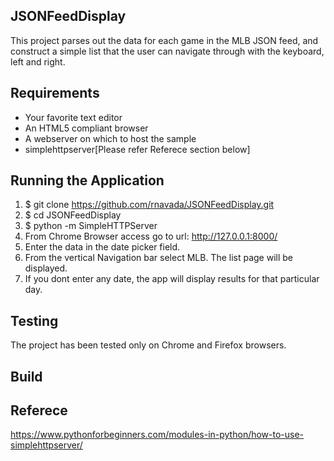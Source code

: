 JSONFeedDisplay  
---------------

This project parses out the data for each game in the MLB JSON feed, and construct a simple list that the user can
navigate through with the keyboard, left and right.

## Requirements
  * Your favorite text editor
  * An HTML5 compliant browser
  * A webserver on which to host the sample
  * simplehttpserver[Please refer Referece section below]

## Running the Application
  1. $ git clone https://github.com/rnavada/JSONFeedDisplay.git
  2. $ cd JSONFeedDisplay
  3. $ python -m SimpleHTTPServer
  4. From Chrome Browser access go to url: http://127.0.0.1:8000/
  5. Enter the data in the date picker field.
  6. From the vertical Navigation bar select MLB. The list page will be displayed.
  7. If you dont enter any date, the app will display results for that particular day.
  

## Testing
  The project has been tested only on Chrome and Firefox browsers.

## Build

## Referece
https://www.pythonforbeginners.com/modules-in-python/how-to-use-simplehttpserver/
